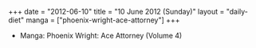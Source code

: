 +++
date = "2012-06-10"
title = "10 June 2012 (Sunday)"
layout = "daily-diet"
manga = ["phoenix-wright-ace-attorney"]
+++


* Manga: Phoenix Wright: Ace Attorney (Volume 4)
